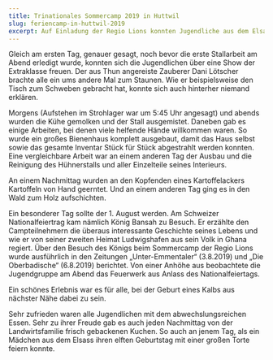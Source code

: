 ```yaml
---
title: Trinationales Sommercamp 2019 in Huttwil
slug: feriencamp-in-huttwil-2019
excerpt: Auf Einladung der Regio Lions konnten Jugendliche aus dem Elsass, aus dem Landkreis Lörrach und aus Basel eine erlebnisreiche Woche auf einem Bauernhof in Huttwil im Emmental verbringen.
---
```


Gleich am ersten Tag, genauer gesagt, noch bevor die erste Stallarbeit am Abend erledigt wurde, konnten sich die Jugendlichen über eine Show der Extraklasse freuen. Der aus Thun angereiste Zauberer Dani Lötscher brachte alle ein ums andere Mal zum Staunen. Wie er beispielsweise den Tisch zum Schweben gebracht hat, konnte sich auch hinterher niemand erklären.

Morgens (Aufstehen im Strohlager war um 5:45 Uhr angesagt) und abends wurden die Kühe gemolken und der Stall ausgemistet. Daneben gab es einige Arbeiten, bei denen viele helfende Hände willkommen waren. So wurde ein großes Bienenhaus komplett ausgebaut, damit das Haus selbst sowie das gesamte Inventar Stück für Stück abgestrahlt werden konnten. Eine vergleichbare Arbeit war an einem anderen Tag der Ausbau und die Reinigung des Hühnerstalls und aller Einzelteile seines Interieurs.

An einem Nachmittag wurden an den Kopfenden eines Kartoffelackers Kartoffeln von Hand geerntet. Und an einem anderen Tag ging es in den Wald zum Holz aufschichten.

Ein besonderer Tag sollte der 1. August werden. Am Schweizer Nationalfeiertrag kam nämlich König Bansah zu Besuch. Er erzählte den Campteilnehmern die überaus interessante Geschichte seines Lebens und wie er von seiner zweiten Heimat Ludwigshafen aus sein Volk in Ghana regiert. Über den Besuch des Königs beim Sommercamp der Regio Lions wurde ausführlich in den Zeitungen „Unter-Emmentaler“ (3.8.2019) und „Die Oberbadische“ (6.8.2019) berichtet. Von einer Anhöhe aus beobachtete die Jugendgruppe am Abend das Feuerwerk aus Anlass des Nationalfeiertags.

Ein schönes Erlebnis war es für alle, bei der Geburt eines Kalbs aus nächster Nähe dabei zu sein.

Sehr zufrieden waren alle Jugendlichen mit dem abwechslungsreichen Essen. Sehr zu ihrer Freude gab es auch jeden Nachmittag von der Landwirtsfamilie frisch gebackenen Kuchen. So auch an jenem Tag, als ein Mädchen aus dem Elsass ihren elften Geburtstag mit einer großen Torte feiern konnte.
